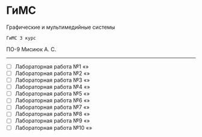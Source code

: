 # ГиМС 
Графические и мультимедийные системы

` ГиМС 3 курс `

ПО-9 Мисиюк А. С.

---

- [ ] Лабораторная работа №1 «»
- [ ] Лабораторная работа №2 «»
- [ ] Лабораторная работа №3 «»
- [ ] Лабораторная работа №4 «»
- [ ] Лабораторная работа №5 «»
- [ ] Лабораторная работа №6 «»
- [ ] Лабораторная работа №7 «»
- [ ] Лабораторная работа №8 «»
- [ ] Лабораторная работа №9 «»
- [ ] Лабораторная работа №10 «»
